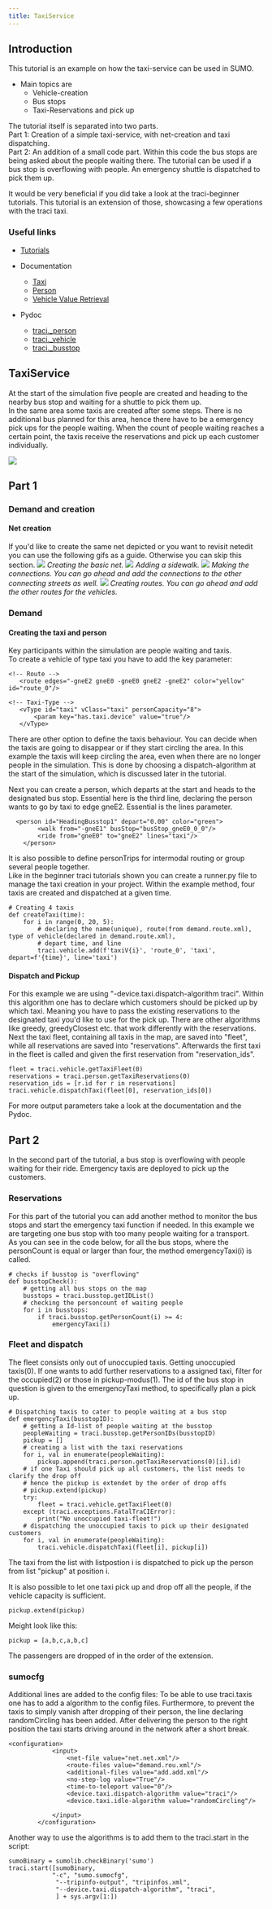```yaml
---
title: TaxiService
---
```


## Introduction
This tutorial is an example on how the taxi-service can be used in SUMO.   

- Main topics are
  - Vehicle-creation
  - Bus stops
  - Taxi-Reservations and pick up  

The tutorial itself is separated into two parts.   
Part 1:
Creation of a simple taxi-service, with net-creation and taxi dispatching.   
Part 2:
An addition of a small code part. Within this code the bus stops are being asked about the people waiting there.
The tutorial can be used if a bus stop is overflowing with people. An emergency shuttle is dispatched to pick them up.   


It would be very beneficial if you did take a look at the traci-beginner tutorials. This tutorial is an extension of those, showcasing a few operations with the traci taxi.


### Useful links
- [Tutorials](index.md)

- Documentation
  - [Taxi](../Simulation/Taxi.md)
  - [Person](../Specification/Persons.md)
  - [Vehicle Value Retrieval](../TraCI/Vehicle_Value_Retrieval.md)

- Pydoc
  - [traci._person](https://sumo.dlr.de/pydoc/traci._person.html)
  - [traci._vehicle](https://sumo.dlr.de/pydoc/traci._vehicle.html)
  - [traci._busstop](https://sumo.dlr.de/pydoc/traci._busstop.html)



## TaxiService
At the start of the simulation five people are created and heading to the nearby bus stop and waiting for a shuttle to pick them up.   
In the same area some taxis are created after some steps. There is no additional bus planned for this area, hence there have to be a emergency pick ups for the people waiting. When the count of people waiting reaches a certain point, the taxis receive the reservations and pick up each customer individually.   


![](../images/TaxiTutorial01.gif)
## Part 1
### Demand and creation
#### Net creation
If you'd like to create the same net depicted or you want to revisit netedit you can
use the following gifs as a guide. Otherwise you can skip this section.
![](../images/TaxiNetCreation01.gif)
*Creating the basic net.*
![](../images/TaxiNetCreation02.gif)
*Adding a sidewalk.*
![](../images/TaxiNetCreation03.gif)
*Making the connections. You can go ahead and add the connections to the other connecting streets as well.*
![](../images/TaxiNetCreation04.gif)
*Creating routes. You can go ahead and add the other routes for the vehicles.*   

### Demand
#### Creating the taxi and person
Key participants within the simulation are people waiting and taxis.   
To create a vehicle of type taxi you have to add the key parameter:   
```
<!-- Route -->
   <route edges="-gneE2 gneE0 -gneE0 gneE2 -gneE2" color="yellow" id="route_0"/>

<!-- Taxi-Type -->
   <vType id="taxi" vClass="taxi" personCapacity="8">
       <param key="has.taxi.device" value="true"/>
   </vType>

```
There are other option to define the taxis behaviour. You can decide when the taxis are going to disappear or if they start circling the area. In this example the taxis will keep circling the area, even when there are no longer people in the simulation. This is done by choosing a dispatch-algorithm at the start of the simulation, which is discussed later in the tutorial.  


Next you can create a person, which departs at the start and heads to the designated bus stop.
Essential here is the third line, declaring the person wants to go by taxi to edge gneE2. Essential is the lines parameter.  
```
  <person id="HeadingBusstop1" depart="0.00" color="green">
        <walk from="-gneE1" busStop="busStop_gneE0_0_0"/>
        <ride from="gneE0" to="gneE2" lines="taxi"/>   
    </person>
```
It is also possible to define personTrips for intermodal routing or group several people together.   
Like in the beginner traci tutorials shown you can create a runner.py file to manage the taxi creation in your project.
Within the example method, four taxis are created and dispatched at a given time.  
```
# Creating 4 taxis
def createTaxi(time):
    for i in range(0, 20, 5):
        # declaring the name(unique), route(from demand.route.xml), type of vehicle(declared in demand.route.xml),
        # depart time, and line
        traci.vehicle.add(f'taxiV{i}', 'route_0', 'taxi', depart=f'{time}', line='taxi')
```
#### Dispatch and Pickup
For this example we are using "-device.taxi.dispatch-algorithm traci". Within this algorithm one has to declare which customers should be picked up by which taxi. Meaning you have to pass the existing reservations to the designated taxi you'd like to use for the pick up. There are other algorithms like greedy, greedyClosest etc. that work differently with the reservations.   
Next the taxi fleet, containing all taxis in the map, are saved into "fleet", while all reservations are saved into "reservations". Afterwards the first taxi in the fleet is called and given the first reservation from "reservation_ids".
```
fleet = traci.vehicle.getTaxiFleet(0)
reservations = traci.person.getTaxiReservations(0)
reservation_ids = [r.id for r in reservations]
traci.vehicle.dispatchTaxi(fleet[0], reservation_ids[0])
```
For more output parameters take a look at the documentation and the Pydoc.
## Part 2
In the second part of the tutorial, a bus stop is overflowing with people waiting for their ride. Emergency taxis are deployed to pick up the customers.
### Reservations
For this part of the tutorial you can add another method to monitor the bus stops and start the emergency taxi function if needed.
In this example we are targeting one bus stop with too many people waiting for a transport.   
As you can see in the code below, for all the bus stops, where the personCount is equal or larger than four, the method emergencyTaxi(i) is called.
```
# checks if busstop is "overflowing"
def busstopCheck():
    # getting all bus stops on the map
    busstops = traci.busstop.getIDList()
    # checking the personcount of waiting people
    for i in busstops:
        if traci.busstop.getPersonCount(i) >= 4:
            emergencyTaxi(i)
```


### Fleet and dispatch
The fleet consists only out of unoccupied taxis. Getting unoccupied taxis(0).
If one wants to add further reservations to a assigned taxi, filter for the occupied(2) or those in pickup-modus(1).
The id of the bus stop in question is given to the emergencyTaxi method, to specifically plan a pick up.
```
# Dispatching taxis to cater to people waiting at a bus stop
def emergencyTaxi(busstopID):
    # getting a Id-list of people waiting at the busstop
    peopleWaiting = traci.busstop.getPersonIDs(busstopID)
    pickup = []
    # creating a list with the taxi reservations
    for i, val in enumerate(peopleWaiting):
        pickup.append(traci.person.getTaxiReservations(0)[i].id)
    # if one Taxi should pick up all customers, the list needs to clarify the drop off
    # hence the pickup is extendet by the order of drop offs
    # pickup.extend(pickup)
    try:
        fleet = traci.vehicle.getTaxiFleet(0)
    except (traci.exceptions.FatalTraCIError):
        print("No unoccupied taxi-fleet!")
    # dispatching the unoccupied taxis to pick up their designated customers
    for i, val in enumerate(peopleWaiting):
        traci.vehicle.dispatchTaxi(fleet[i], pickup[i])
```
The taxi from the list with listpostion i is dispatched to pick up the person from list "pickup" at position i.   

It is also possible to let one taxi pick up and drop off all the people, if the vehicle capacity is sufficient.

```
pickup.extend(pickup)
```
Meight look like this:   
```
pickup = [a,b,c,a,b,c]
```
The passengers are dropped of in the order of the extension.

### sumocfg
Additional lines are added to the config files:
To be able to use traci.taxis one has to add a algorithm to the config files.
Furthermore, to prevent the taxis to simply vanish after dropping of their person, the line declaring
randomCircling has been added. After delivering the person to the right position the taxi starts
driving around in the network after a short break.
```
<configuration>
            <input>
                <net-file value="net.net.xml"/>
                <route-files value="demand.rou.xml"/>
                <additional-files value="add.add.xml"/>
                <no-step-log value="True"/>
                <time-to-teleport value="0"/>
                <device.taxi.dispatch-algorithm value="traci"/>
                <device.taxi.idle-algorithm value="randomCircling"/>

            </input>
        </configuration>
```
Another way to use the algorithms is to add them to the traci.start in the script:
```
sumoBinary = sumolib.checkBinary('sumo')
traci.start([sumoBinary,
            "-c", "sumo.sumocfg",
             "--tripinfo-output", "tripinfos.xml",
             "--device.taxi.dispatch-algorithm", "traci",
             ] + sys.argv[1:])
```
